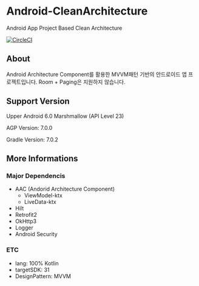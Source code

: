 # Android-CleanArchitecture
Android App Project Based Clean Architecture

[![CircleCI](https://circleci.com/gh/bbang208/Android-CleanArchitecture/tree/master.svg?style=svg)](https://circleci.com/gh/bbang208/Android-CleanArchitecture/tree/master)

## About
Android Architecture Component를 활용한 MVVM패턴 기반의 안드로이드 앱 프로젝트입니다. Room + Paging은 지원하지 않습니다.

## Support Version
Upper Android 6.0 Marshmallow (API Level 23)

AGP Version: 7.0.0

Gradle Version: 7.0.2


## More Informations

### Major Dependencis
 - AAC (Andorid Architecture Component)
   - ViewModel-ktx
   - LiveData-ktx
 - Hilt
 - Retrofit2
 - OkHttp3
 - Logger
 - Android Security


### ETC
 - lang: 100% Kotlin
 - targetSDK: 31
 - DesignPattern: MVVM
